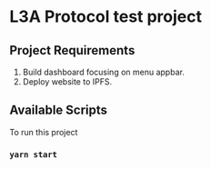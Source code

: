 # L3A Protocol test project

## Project Requirements

1. Build dashboard focusing on menu appbar.
2. Deploy website to IPFS.

## Available Scripts

To run this project

### `yarn start`